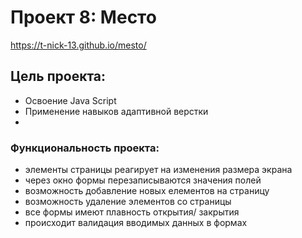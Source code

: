 # Проект 8: Место

https://t-nick-13.github.io/mesto/

## Цель проекта:
* Освоение Java Script
* Применение навыков адаптивной верстки
*

### Функциональность проекта:
* элементы страницы реагирует на изменения размера экрана
* через окно формы перезаписываются значения полей
* возможность добавление новых елементов на страницу
* возможность удаление элементов со страницы
* все формы имеют плавность открытия/ закрытия
* происходит валидация вводимых данных в формах

